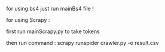 for using bs4 just run mainBs4 file !

for using Scrapy :

first run mainScrapy.py to take tokens

then run command :
scrapy runspider crawler.py -o result.csv
